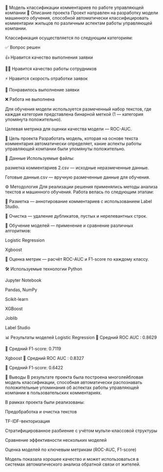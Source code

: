 🧠 Модель классификации комментариев по работе управляющей компании
📌 Описание проекта
Проект направлен на разработку модели машинного обучения, способной автоматически классифицировать комментарии жильцов по различным аспектам работы управляющей компании.

Классификация осуществляется по следующим категориям:

✅ Вопрос решен

👍 Нравится качество выполнения заявки

👨‍💼 Нравится качество работы сотрудников

⚡ Нравится скорость отработки заявок

🌟 Понравилось выполнение заявки

❌ Работа не выполнена

Для обучения модели используется размеченный набор текстов, где каждая категория представлена бинарной меткой (1 — категория упомянута положительно).

Целевая метрика для оценки качества модели — ROC-AUC.

🎯 Цель проекта
Разработать модель, которая на основе текста комментария автоматически определяет, какие аспекты работы управляющей компании были упомянуты положительно.

📂 Данные
Используемые файлы:

разметка комментариев 2.csv — исходные неразмеченные данные.

Готовые данные.csv — вручную размеченные данные для обучения.

⚙️ Методология
Для реализации решения применялись методы анализа текстов и машинного обучения. Работа велась по следующим этапам:

📑 Разметка — аннотирование комментариев с использованием Label Studio.

🧹 Очистка — удаление дубликатов, пустых и нерелевантных строк.

🧠 Обучение моделей — применение и сравнение различных алгоритмов:

Logistic Regression

Xgboost

🧮 Оценка метрик — расчёт ROC-AUC и F1-score по каждому классу.

🛠️ Используемые технологии
Python

Jupyter Notebook

Pandas, NumPy

Scikit-learn

XGBoost 

Joblib

Label Studio


📊 Результаты моделей
Logistic Regression 
🔸 Средний ROC AUC : 0.8629

🔸 Средний F1-score: 0.7119

Xgboost
🔸 Средний ROC AUC : 0.8327

🔸 Средний F1-score: 0.6422



📌 Выводы
В результате проекта была построена многолейбловая модель классификации, способная автоматически распознавать положительные упоминания об аспектах работы управляющей компании в пользовательских комментариях.

В рамках проекта были реализованы:

Предобработка и очистка текстов

TF-IDF-векторизация

Стратифицированное разбиение с учётом мульти-классовой структуры

Сравнение эффективности нескольких моделей

Оценка моделей по ключевым метрикам (ROC-AUC, F1-score)

Модель показала хорошее качество и может использоваться в системах автоматического анализа обратной связи от жителей.